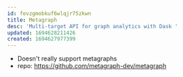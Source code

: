 ```yaml
---
id: fevzgmobkuf6wlqjr75zkwn
title: Metagraph
desc: 'Multi-target API for graph analytics with Dask '
updated: 1694628211426
created: 1694627977399
---
```


- Doesn't really support metagraphs
- repo: https://github.com/metagraph-dev/metagraph